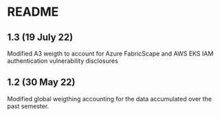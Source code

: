 # README

## 1.3 (19 July 22)
Modified A3 weigth to account for Azure FabricScape and AWS EKS IAM authentication vulnerability disclosures

## 1.2 (30 May 22)
Modified global weigthing accounting for the data accumulated over the past semester.
